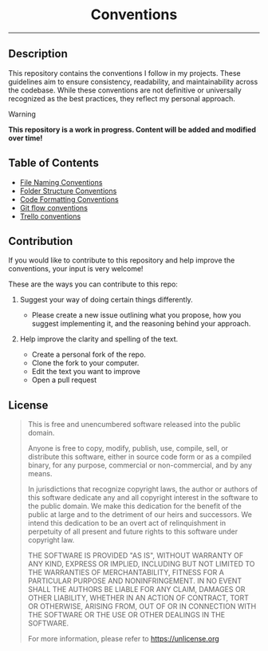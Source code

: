 <div id="toc" align="center">
  <ul style="list-style: none">
    <summary>
      <h1>Conventions</h1>
    </summary>
  </ul>
</div>

---

## Description
This repository contains the conventions I follow in my projects. These guidelines aim to ensure consistency, readability, and maintainability across the codebase. While these conventions are not definitive or universally recognized as the best practices, they reflect my personal approach.
> [!WARNING]
> **This repository is a work in progress. Content will be added and modified over time!**

## Table of Contents
- [File Naming Conventions](./Conventions/FileNamingConventions.md)
- [Folder Structure Conventions](./Conventions/FolderStructureConventions.md)
- [Code Formatting Conventions](./Conventions/CodeFormattingConventions.md)
- [Git flow conventions](./Conventions/GitFlowConventions.md)
- [Trello conventions](./Conventions/TrelloConventions.md)

## Contribution

If you would like to contribute to this repository and help improve the conventions, your input is very welcome!

These are the ways you can contribute to this repo:

1. Suggest your way of doing certain things differently.
   - Please create a new issue outlining what you propose, how you suggest implementing it, and the reasoning behind your approach.


2. Help improve the clarity and spelling of the text. 
    - Create a personal fork of the repo.
    - Clone the fork to your computer. 
    - Edit the text you want to improve
    - Open a pull request
  

## License

> This is free and unencumbered software released into the public domain.
> 
> Anyone is free to copy, modify, publish, use, compile, sell, or
> distribute this software, either in source code form or as a compiled
> binary, for any purpose, commercial or non-commercial, and by any
> means.
> 
> In jurisdictions that recognize copyright laws, the author or authors
> of this software dedicate any and all copyright interest in the
> software to the public domain. We make this dedication for the benefit
> of the public at large and to the detriment of our heirs and
> successors. We intend this dedication to be an overt act of
> relinquishment in perpetuity of all present and future rights to this
> software under copyright law.
> 
> THE SOFTWARE IS PROVIDED "AS IS", WITHOUT WARRANTY OF ANY KIND,
> EXPRESS OR IMPLIED, INCLUDING BUT NOT LIMITED TO THE WARRANTIES OF
> MERCHANTABILITY, FITNESS FOR A PARTICULAR PURPOSE AND NONINFRINGEMENT.
> IN NO EVENT SHALL THE AUTHORS BE LIABLE FOR ANY CLAIM, DAMAGES OR
> OTHER LIABILITY, WHETHER IN AN ACTION OF CONTRACT, TORT OR OTHERWISE,
> ARISING FROM, OUT OF OR IN CONNECTION WITH THE SOFTWARE OR THE USE OR
> OTHER DEALINGS IN THE SOFTWARE.
> 
> For more information, please refer to <https://unlicense.org>
